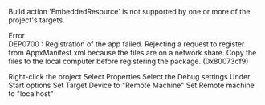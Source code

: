 Build action 'EmbeddedResource' is not supported by one or more of the project's targets.	


Error		
DEP0700 : 
Registration of the app failed. Rejecting a request to register from AppxManifest.xml because
 the files are on a network share. Copy the files to the local computer before registering 
 the package. (0x80073cf9)	
 

 Right-click the project
Select Properties
Select the Debug settings
Under Start options
Set Target Device to "Remote Machine"
Set Remote machine to "localhost"